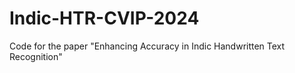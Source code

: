 # Indic-HTR-CVIP-2024
Code for the paper "Enhancing Accuracy in Indic Handwritten Text Recognition"
